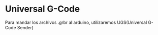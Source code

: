 # Universal G-Code

Para mandar los archivos .grbr al arduino, utilizaremos UGS(Universal G-Code Sender)
